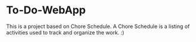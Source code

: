 # To-Do-WebApp
This is a project based on Chore Schedule.
A Chore Schedule is a listing of activities used to track and organize the work. :)
